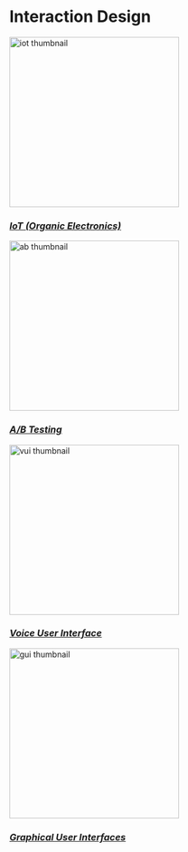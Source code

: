 # Interaction Design

<p>
  <a href="https://sarah-wach.github.io/iot.html">
    <img src="/assets/iot/thumbnail.png" alt="iot thumbnail" width="300">
  </a>
</p>

###  [*IoT (Organic Electronics)*](iot.md)


<p>
  <a href="https://sarah-wach.github.io/assets/ab/AB_Testing.pdf">
    <img src="/assets/ab/thumbnail.png" alt="ab thumbnail" width="300">
  </a>
</p>

### [*A/B Testing*](/assets/ab/AB_Testing.pdf)


<p>
  <a href="https://sarah-wach.github.io/vui.html">
    <img src="/assets/vui/thumbnail.png" alt="vui thumbnail" width="300">
  </a>
</p>


###  [*Voice User Interface*](VUI.md)


<p>
  <a href="https://sarah-wach.github.io/GUI.html">
    <img src="/assets/gui/thumbnail.png" alt="gui thumbnail" width="300">
  </a>
</p>

###  [*Graphical User Interfaces*](GUI.md)
